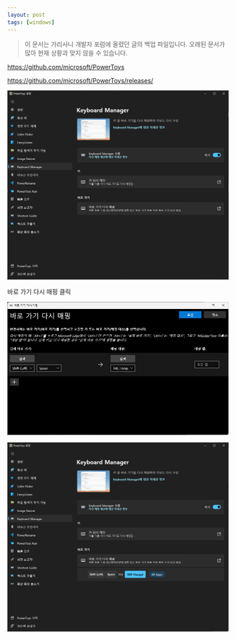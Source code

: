 ```yaml
---
layout: post
tags: [windows]
---
```


> 이 문서는 가리사니 개발자 포럼에 올렸던 글의 백업 파일입니다.
오래된 문서가 많아 현재 상황과 맞지 않을 수 있습니다.

https://github.com/microsoft/PowerToys

https://github.com/microsoft/PowerToys/releases/


![설명](/file/forum/248a9671-1ca4-4fdf-a1d3-69631a2eab48.png)


바로 가기 다시 매핑 클릭



![설명](/file/forum/66fcfdde-bfef-4e9d-83be-75eb73f3e92b.png)


![설명](/file/forum/f8f62243-a0b4-44e8-9472-422f7751b9a0.png)
